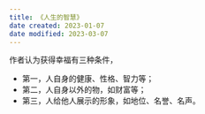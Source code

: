 ```yaml
---
title: 《人生的智慧》
date created: 2023-01-07
date modified: 2023-03-07
---
```


作者认为获得幸福有三种条件，

- 第一，人自身的健康、性格、智力等；
- 第二，人自身以外的物，如财富等；
- 第三，人给他人展示的形象，如地位、名誉、名声。
